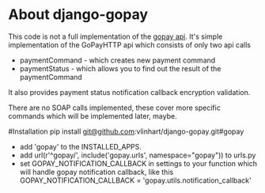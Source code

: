 # About django-gopay

This code is not a full implementation of the [gopay api](https://www.gopay.cz/jak-funguje-gopay/integrace). It's simple
implementation of the GoPayHTTP api which consists of only two api calls

* paymentCommand - which creates new payment command
* paymentStatus - which allows you to find out the result of the paymentCommand

It also provides payment status notification callback encryption validation.

There are no SOAP calls implemented, these cover more specific commands which will be implemented later, maybe.

#Installation
    pip install git@github.com:vlinhart/django-gopay.git#gopay

* add 'gopay' to the INSTALLED_APPS.
* add url(r'^gopay/', include('gopay.urls', namespace="gopay")) to urls.py
* set GOPAY_NOTIFICATION_CALLBACK in settings to your function which will handle gopay notification callback, 
like this GOPAY_NOTIFICATION_CALLBACK = 'gopay.utils.notification_callback'

